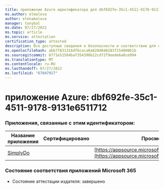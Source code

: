 ```yaml
---
title: приложение Azure идентификатора для dbf692fe-35c1-4511-9178-9131e6511712
ms.author: elmalova
author: elenamalova
manager: tonybal
ms.date: 07/27/2022
ms.topic: article
ms.service: attestation
certification_type: attested
description: Все доступные сведения о безопасности и соответствии для dbf692fe-35c1-4511-9178-9131e6511712.
ms.openlocfilehash: abb7f831316df6caca0a820d048283f15480061b
ms.sourcegitcommit: 6771e51564baf354398b12cdf2f9eede6a8ce994
ms.translationtype: MT
ms.contentlocale: ru-RU
ms.lasthandoff: 07/27/2022
ms.locfileid: "67047917"
---
```

# <a name="azure-app-id-dbf692fe-35c1-4511-9178-9131e6511712"></a>приложение Azure: dbf692fe-35c1-4511-9178-9131e6511712


### <a name="apps-associated-with-this-id"></a>Приложения, связанные с этим идентификатором:
| **Название приложения** | **Сертифицировано** | **Просмотр в AppSource** |
|--------------|---------------|-----------------------|
| [SimplyDo](../forward/WA200004248.md) |  | [https://appsource.microsoft.com/product/office/WA200004248](https://appsource.microsoft.com/product/office/WA200004248) |

### <a name="microsoft-365-app-compliance-status"></a>Состояние соответствия приложений Microsoft 365
- Состояние аттестации издателя: завершено
